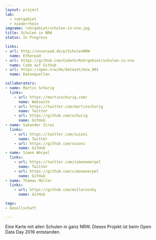 ```yaml
---
layout: project
lab:
  - ruhrgebiet
  - niederrhein
imgname: ruhrgebiet/schulen-in-nrw.jpg
title: Schulen in NRW
status: In Progress

links:
- url: http://unserpad.de/p/SchulenNRW
  name: Etherpad
- url: https://github.com/CodeforRuhrgebiet/schulen-in-nrw
  name: Code auf Github
- url: https://open.nrw/de/dataset/msw_001
  name: Datenquellen

collaborators:
- name: Martin Schurig
  links:
    - url: https://martinschurig.com/
      name: Webseite
    - url: https://twitter.com/martinschurig
      name: Twitter
    - url: https://github.com/schurig
      name: GitHub
- name: Sakander Zirai
  links:
    - url: https://twitter.com/suioni
      name: Twitter
    - url: https://github.com/suioni
      name: GitHub
- name: Simon Wörpel
  links:
    - url: https://twitter.com/simonwoerpel
      name: Twitter
    - url: https://github.com/simonwoerpel
      name: GitHub
- name: Thomas Müller
  links:
    - url: https://github.com/mullerovsky
      name: GitHub

tags:
- Gesellschaft

---
```


Eine Karte mit allen Schulen in ganz NRW. Dieses Projekt ist beim Open Data Day 2016 entstanden.
